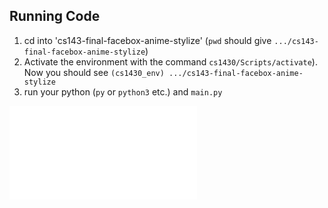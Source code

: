 ## Running Code
1. cd into 'cs143-final-facebox-anime-stylize' (`pwd` should give `.../cs143-final-facebox-anime-stylize`)
2. Activate the environment with the command `cs1430/Scripts/activate`). Now you should see `(cs1430_env) .../cs143-final-facebox-anime-stylize`
3. run your python (`py` or `python3` etc.) and `main.py`

![report](./final_report.pdf?raw=true)
